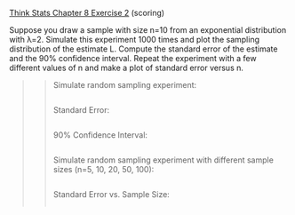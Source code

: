 [Think Stats Chapter 8 Exercise 2](http://greenteapress.com/thinkstats2/html/thinkstats2009.html#toc77) (scoring)  

Suppose you draw a sample with size n=10 from an exponential distribution with λ=2. Simulate this experiment 1000 times and plot the sampling distribution of the estimate L. Compute the standard error of the estimate and the 90% confidence interval.
Repeat the experiment with a few different values of n and make a plot of standard error versus n.  

>> Simulate random sampling experiment:
>> ```python
>>
>> ```
>>
>> Standard Error:
>> ```python
>>
>> ```
>>
>> 90% Confidence Interval:
>> ```python
>>
>> ```
>>
>> Simulate random sampling experiment with different sample sizes (n=5, 10, 20, 50, 100):
>> ```python
>> 
>> ```
>>
>> Standard Error vs. Sample Size:
>> ```python
>>
>> ```
>>
